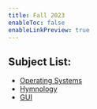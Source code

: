 ```yaml
---
title: Fall 2023
enableToc: false
enableLinkPreview: true
---
```


## Subject List:

- [Operating Systems](notes/Fall%202023/Operating%20Systems.md)
- [Hymnology](notes/Fall%202023/Hymnology.md)
- [GUI](notes/Fall%202023/GUI.md)